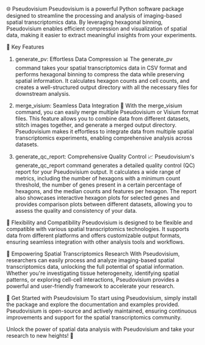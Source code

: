 🌐 Pseudovisium
Pseudovisium is a powerful Python software package designed to streamline the processing and analysis of imaging-based spatial transcriptomics data. By leveraging hexagonal binning, Pseudovisium enables efficient compression and visualization of spatial data, making it easier to extract meaningful insights from your experiments.

🚀 Key Features
1. generate_pv: Effortless Data Compression 📊
The generate_pv command takes your spatial transcriptomics data in CSV format and performs hexagonal binning to compress the data while preserving spatial information. It calculates hexagon counts and cell counts, and creates a well-structured output directory with all the necessary files for downstream analysis.

2. merge_visium: Seamless Data Integration 🧩
With the merge_visium command, you can easily merge multiple Pseudovisium or Visium format files. This feature allows you to combine data from different datasets, stitch images together, and generate a merged output directory. Pseudovisium makes it effortless to integrate data from multiple spatial transcriptomics experiments, enabling comprehensive analysis across datasets.

3. generate_qc_report: Comprehensive Quality Control 📈
Pseudovisium's generate_qc_report command generates a detailed quality control (QC) report for your Pseudovisium output. It calculates a wide range of metrics, including the number of hexagons with a minimum count threshold, the number of genes present in a certain percentage of hexagons, and the median counts and features per hexagon. The report also showcases interactive hexagon plots for selected genes and provides comparison plots between different datasets, allowing you to assess the quality and consistency of your data.

🎯 Flexibility and Compatibility
Pseudovisium is designed to be flexible and compatible with various spatial transcriptomics technologies. It supports data from different platforms and offers customizable output formats, ensuring seamless integration with other analysis tools and workflows.

🌟 Empowering Spatial Transcriptomics Research
With Pseudovisium, researchers can easily process and analyze imaging-based spatial transcriptomics data, unlocking the full potential of spatial information. Whether you're investigating tissue heterogeneity, identifying spatial patterns, or exploring cell-cell interactions, Pseudovisium provides a powerful and user-friendly framework to accelerate your research.

🚀 Get Started with Pseudovisium
To start using Pseudovisium, simply install the package and explore the documentation and examples provided. Pseudovisium is open-source and actively maintained, ensuring continuous improvements and support for the spatial transcriptomics community.

Unlock the power of spatial data analysis with Pseudovisium and take your research to new heights! 🌟
